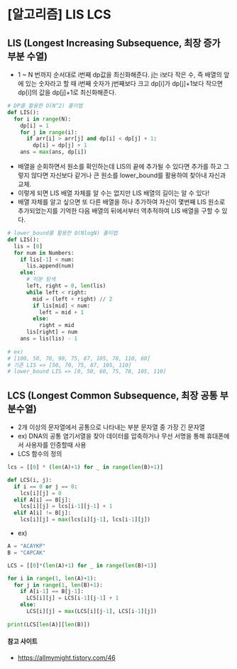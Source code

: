# [알고리즘] LIS LCS



## LIS (Longest Increasing Subsequence, 최장 증가 부분 수열)

- 1 ~ N 번까지 순서대로 i번째 dp값을 최신화해준다. j는 i보다 작은 수, 즉 배열의 앞에 있는 숫자라고 할 때 i번째 숫자가 j번째보다 크고 dp[i]가 dp[j]+1보다 작으면 dp[i]의 값을 dp[j]+1로 최신화해준다.

```python
# DP를 활용한 O(N^2) 풀이법
def LIS():
  for i in range(N):
    dp[i] = 1
    for j in range(i):
      if arr[i] > arr[j] and dp[i] < dp[j] + 1:
        dp[i] = dp[j] + 1
    ans = max(ans, dp[i])
```

- 배열을 순회하면서 원소를 확인하는데 LIS의 끝에 추가될 수 있다면 추가를 하고 그렇지 않다면 자신보다 같거나 큰 원소를 lower_bound를 활용하여 찾아내 자신과 교체.
- 이렇게 되면 LIS 배열 자체를 알 수는 없지만 LIS 배열의 길이는 알 수 있다!
- 배열 자체를 알고 싶으면 또 다른 배열을 하나 추가하여 자신이 몇번째 LIS 원소로 추가되었는지를 기억한 다음 배열의 뒤에서부터 역추적하여 LIS 배열을 구할 수 있다.

```python
# lower_bound를 활용한 O(NlogN) 풀이법
def LIS():
  lis = [0]
  for num in Numbers:
    if lis[-1] < num:
      lis.append(num)
    else:
      # 이분 탐색
      left, right = 0, len(lis)
      while left < right:
        mid = (left + right) // 2
        if lis[mid] < num:
          left = mid + 1
        else:
          right = mid
      lis[right] = num
	ans = lis(lis) - 1
  
# ex)
# [100, 50, 70, 90, 75, 87, 105, 78, 110, 60] 
# 기존 LIS => [50, 70, 75, 87, 105, 110]
# lower_bound LIS => [0, 50, 60, 75, 78, 105, 110]
```



## LCS (Longest Common Subsequence, 최장 공통 부분수열)

- 2개 이상의 문자열에서 공통으로 나타내는 부분 문자열 중 가장 긴 문자열
- ex) DNA의 공통 염기서열을 찾아 데이터를 압축하거나 무선 서명을 통해 휴대폰에서 사용자를 인증할때 사용
- LCS 함수의 정의

```python
lcs = [[0] * (len(A)+1) for _ in range(len(B)+1)]

def LCS(i, j):
  if i == 0 or j == 0:
    lcs[i][j] = 0
  elif A[i] == B[j]:
    lcs[i][j] = lcs[i-1][j-1] + 1
  elif A[i] != B[j]:
    lcs[i][j] = max(lcs[i][j-1], lcs[i-1][j])
```

- ex)

```python
A = "ACAYKP"
B = "CAPCAK"

LCS = [[0]*(len(A)+1) for _ in range(len(B)+1)]

for i in range(1, len(A)+1):
  for j in range(1, len(B)+1):
    if A[i-1] == B[j-1]:
      LCS[i][j] = LCS[i-1][j-1] + 1
    else:
      LCS[i][j] = max(LCS[i][j-1], LCS[i-1][j])
      
print(LCS[len(A)][len(B)])
```







#### 참고 사이트

- https://allmymight.tistory.com/46